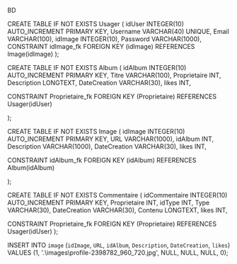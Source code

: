 BD

CREATE TABLE IF NOT EXISTS Usager ( idUser INTEGER(10) AUTO_INCREMENT PRIMARY KEY, Username VARCHAR(40) UNIQUE, Email VARCHAR(100), idImage INTEGER(10), Password VARCHAR(1000),
CONSTRAINT idImage_fk FOREIGN KEY (idImage) REFERENCES Image(idImage)
);

CREATE TABLE IF NOT EXISTS Album ( idAlbum INTEGER(10) AUTO_INCREMENT PRIMARY KEY, Titre VARCHAR(100), Proprietaire INT, Description LONGTEXT, DateCreation VARCHAR(30), likes INT,

CONSTRAINT Proprietaire_fk FOREIGN KEY (Proprietaire) REFERENCES Usager(idUser)

);

CREATE TABLE IF NOT EXISTS Image ( idImage INTEGER(10) AUTO_INCREMENT PRIMARY KEY, URL VARCHAR(1000), idAlbum INT, Description VARCHAR(1000), DateCreation VARCHAR(30), likes INT,

CONSTRAINT idAlbum_fk FOREIGN KEY (idAlbum) REFERENCES Album(idAlbum)

);

CREATE TABLE IF NOT EXISTS Commentaire ( idCommentaire INTEGER(10) AUTO_INCREMENT PRIMARY KEY, Proprietaire INT, idType INT, Type VARCHAR(30), DateCreation VARCHAR(30), Contenu LONGTEXT,  likes INT,

CONSTRAINT Proprietaire_fk FOREIGN KEY (Proprietaire) REFERENCES Usager(idUser) );

INSERT INTO `image` (`idImage`, `URL`, `idAlbum`, `Description`, `DateCreation`, `likes`) VALUES
(1, '.\\images\\profile-2398782_960_720.jpg', NULL, NULL, NULL, 0);
